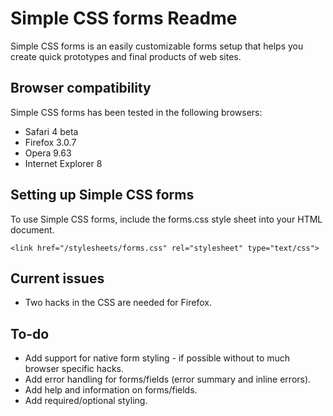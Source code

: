 # Simple CSS forms Readme

Simple CSS forms is an easily customizable forms setup that helps you create 
quick prototypes and final products of web sites.

## Browser compatibility

Simple CSS forms has been tested in the following browsers:

* Safari 4 beta
* Firefox 3.0.7
* Opera 9.63
* Internet Explorer 8

## Setting up Simple CSS forms

To use Simple CSS forms, include the forms.css style sheet into your HTML 
document.

    <link href="/stylesheets/forms.css" rel="stylesheet" type="text/css">

## Current issues

- Two hacks in the CSS are needed for Firefox.

## To-do

- Add support for native form styling - if possible without to much browser 
  specific hacks.
- Add error handling for forms/fields (error summary and inline errors).
- Add help and information on forms/fields.
- Add required/optional styling.
